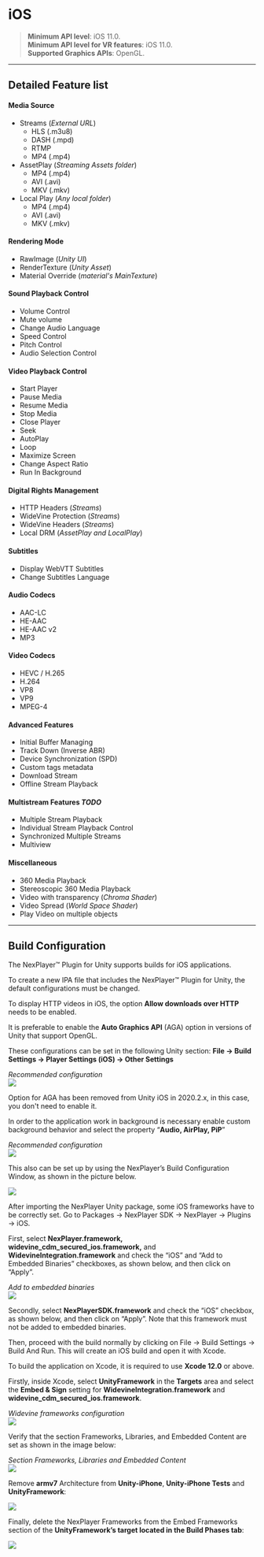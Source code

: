 # iOS

> **Minimum API level**: iOS 11.0.  
**Minimum API level for VR features**: iOS 11.0.  
**Supported Graphics APIs**: OpenGL.    

---
## Detailed Feature list
#### Media Source
- Streams (*External URL*)
	- HLS (.m3u8)
	- DASH (.mpd)
	- RTMP
	- MP4 (.mp4)
- AssetPlay (*Streaming Assets folder*)
	- MP4 (.mp4)
	- AVI (.avi)
	- MKV (.mkv)
- Local Play (*Any local folder*)
	- MP4 (.mp4)
	- AVI (.avi)
	- MKV (.mkv)

#### Rendering Mode  
- RawImage (*Unity UI*)	
- RenderTexture (*Unity Asset*)
- Material Override (*material's MainTexture*)

#### Sound Playback Control
- Volume Control
- Mute volume
- Change Audio Language
- Speed Control
- Pitch Control
- Audio Selection Control

#### Video Playback Control
- Start Player
- Pause Media
- Resume Media
- Stop Media
- Close Player
- Seek
- AutoPlay
- Loop
- Maximize Screen
- Change Aspect Ratio
- Run In Background

#### Digital Rights Management
- HTTP Headers (*Streams*)
- WideVine Protection (*Streams*)
- WideVine Headers (*Streams*)
- Local DRM (*AssetPlay and LocalPlay*)

#### Subtitles
- Display WebVTT Subtitles
- Change Subtitles Language

#### Audio Codecs
- AAC-LC
- HE-AAC
- HE-AAC v2
- MP3

#### Video Codecs
- HEVC / H.265
- H.264
- VP8
- VP9
- MPEG-4

#### Advanced Features
- Initial Buffer Managing
- Track Down (Inverse ABR)
- Device Synchronization (SPD)
- Custom tags metadata
- Download Stream
- Offline Stream Playback

#### Multistream Features ***TODO***
- Multiple Stream Playback
- Individual Stream Playback Control
- Synchronized Multiple Streams
- Multiview

#### Miscellaneous
- 360 Media Playback
- Stereoscopic 360 Media Playback
- Video with transparency (*Chroma Shader*)
- Video Spread (*World Space Shader*)
- Play Video on multiple objects

---
## Build Configuration

The NexPlayer™ Plugin for Unity supports builds for iOS applications.

To create a new IPA file that includes the NexPlayer™ Plugin for Unity, the default configurations must be changed.  

To display HTTP videos in iOS, the option **Allow downloads over HTTP** needs to be enabled.  

It is preferable to enable the **Auto Graphics API** (AGA) option in versions of Unity that support OpenGL. 

These configurations can be set in the following Unity section:
**File → Build Settings → Player Settings (iOS) → Other Settings**

*Recommended configuration*  
![](../assets/platforms/ios0.png)

Option for AGA has been removed from Unity iOS in 2020.2.x, in this case, you don't need to enable it.

In order to the application work in background is necessary enable custom background behavior and select the property “**Audio, AirPlay, PiP**”

*Recommended configuration*  
![](../assets/platforms/ios1.png)

This also can be set up by using the NexPlayer’s Build Configuration Window, as shown in the picture below.

![](../assets/platforms/ios2.png)

After importing the NexPlayer Unity package, some iOS frameworks have to be correctly set. Go to Packages → NexPlayer SDK → NexPlayer → Plugins → iOS.

First, select **NexPlayer.framework, widevine_cdm_secured_ios.framework,** and **WidevineIntegration.framework** and check the “iOS” and “Add to Embedded Binaries” checkboxes, as shown below, and then click on “Apply”. 

*Add to embedded binaries*  
![](../assets/platforms/ios3.png)

Secondly, select **NexPlayerSDK.framework** and check the “iOS” checkbox, as shown below, and then click on “Apply”. Note that this framework must not be added to embedded binaries.

Then, proceed with the build normally by clicking on File → Build Settings → Build And Run. This will create an iOS build and open it with Xcode.

To build the application on Xcode, it is required to use **Xcode 12.0** or above.

Firstly, inside Xcode, select **UnityFramework** in the **Targets** area and select the **Embed & Sign** setting for **WidevineIntegration.framework** and **widevine_cdm_secured_ios.framework**.

*Widevine frameworks configuration*  
![](../assets/platforms/ios4.png)

Verify that the section Frameworks, Libraries, and Embedded Content are set as shown in the image below:

*Section Frameworks, Libraries and Embedded Content*  
![](../assets/platforms/ios4.png)

Remove **armv7** Architecture from **Unity-iPhone**, **Unity-iPhone Tests** and **UnityFramework**:

![](../assets/platforms/ios5.png)

Finally, delete the NexPlayer Frameworks from the Embed Frameworks section of the **UnityFramework’s target located in the Build Phases tab**:

![](../assets/platforms/ios6.png)